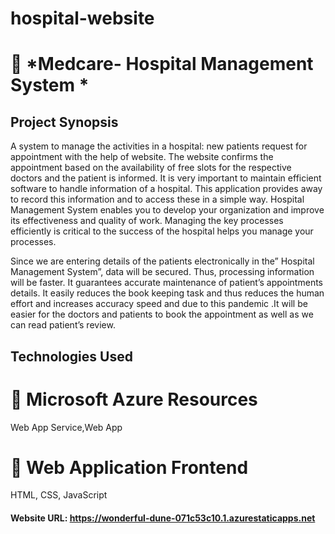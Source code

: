# hospital-website

# :dart: *Medcare- Hospital Management System *
## Project Synopsis
A system to manage the activities in a hospital: new patients request for appointment with the help of website. The website confirms the appointment based on the availability of free slots for the respective doctors and the patient is informed. It is very important to maintain efficient software to handle information of a hospital. 
This application provides away to record this information and to access these in a simple way. Hospital Management System enables you to develop your organization and improve its effectiveness and quality of work. Managing the key processes efficiently is critical to the success of the hospital helps you manage your processes.

Since we are entering details of the patients electronically in the” Hospital Management System”, data will be secured. Thus, processing information will be faster. It guarantees accurate maintenance of patient’s appointments details. It easily reduces the book keeping task and thus reduces the human effort and increases accuracy speed and due to this pandemic .It will be easier for the doctors and  patients to book the appointment as well as we can read patient’s review.

## Technologies Used

# :pushpin: Microsoft Azure Resources
Web App Service,Web App
# :pushpin: Web Application Frontend
HTML, CSS, JavaScript


#### Website URL: https://wonderful-dune-071c53c10.1.azurestaticapps.net
